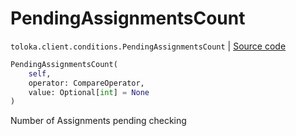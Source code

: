 # PendingAssignmentsCount
`toloka.client.conditions.PendingAssignmentsCount` | [Source code](https://github.com/Toloka/toloka-kit/blob/v1.0.1/src/client/conditions.py#L213)

```python
PendingAssignmentsCount(
    self,
    operator: CompareOperator,
    value: Optional[int] = None
)
```

Number of Assignments pending checking

